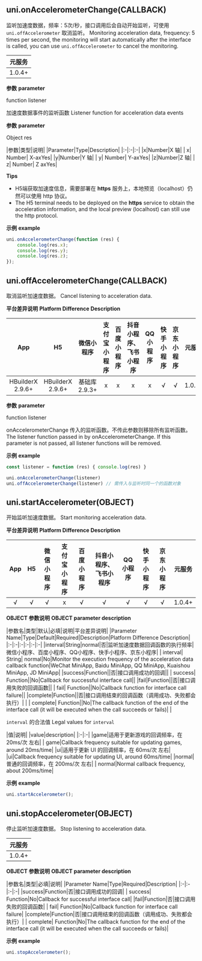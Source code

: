 ## uni.onAccelerometerChange(CALLBACK)
监听加速度数据，频率：5次/秒，接口调用后会自动开始监听，可使用 ``uni.offAccelerometer`` 取消监听。
Monitoring acceleration data, frequency: 5 times per second, the monitoring will start automatically after the interface is called, you can use ``uni.offAccelerometer`` to cancel the monitoring.

|元服务|
|:-:|
|1.0.4+|

<!-- UNIAPPAPIJSON.onAccelerometerChange.compatibility -->

**参数**
**parameter**

function listener

加速度数据事件的监听函数
Listener function for acceleration data events

**参数**
**parameter**

Object res

|参数|类型|说明|
|Parameter|Type|Description|
|:-|:-|:-|
|x|Number|X 轴|
| x| Number| X-axYes|
|y|Number|Y 轴|
| y| Number| Y-axYes|
|z|Number|Z 轴|
| z| Number| Z axYes|



**Tips**

- H5端获取加速度信息，需要部署在 **https** 服务上，本地预览（localhost）仍然可以使用 http 协议。
- The H5 terminal needs to be deployed on the **https** service to obtain the acceleration information, and the local preview (localhost) can still use the http protocol.

**示例**
**example**

```javascript
uni.onAccelerometerChange(function (res) {
	console.log(res.x);
	console.log(res.y);
	console.log(res.z);
});
```

<!-- UNIAPPAPIJSON.onAccelerometerChange.tutorial -->

## uni.offAccelerometerChange(CALLBACK)
取消监听加速度数据。
Cancel listening to acceleration data.

**平台差异说明**
**Platform Difference Description**

|App|H5|微信小程序|支付宝小程序|百度小程序|抖音小程序、飞书小程序|QQ小程序|快手小程序|京东小程序|元服务|
|:-:|:-:|:-:|:-:|:-:|:-:|:-:|:-:|:-:|:-:|
|HBuilderX 2.9.6+|HBuilderX 2.9.6+|基础库 2.9.3+|x|x|x|x|√|√|1.0.4+|

<!-- UNIAPPAPIJSON.offAccelerometerChange.compatibility -->


**参数**
**parameter**

function listener

onAccelerometerChange 传入的监听函数。不传此参数则移除所有监听函数。
The listener function passed in by onAccelerometerChange. If this parameter is not passed, all listener functions will be removed.

**示例**
**example**

```javascript
const listener = function (res) { console.log(res) }

uni.onAccelerometerChange(listener)
uni.offAccelerometerChange(listener) // 需传入与监听时同一个的函数对象
```

<!-- UNIAPPAPIJSON.offAccelerometerChange.tutorial -->

## uni.startAccelerometer(OBJECT)
开始监听加速度数据。
Start monitoring acceleration data.

**平台差异说明**
**Platform Difference Description**

|App|H5|微信小程序|支付宝小程序|百度小程序|抖音小程序、飞书小程序|QQ小程序|快手小程序|京东小程序|元服务|
|:-:|:-:|:-:|:-:|:-:|:-:|:-:|:-:|:-:|:-:|
|√|√|√|x|√|√|√|√|√|1.0.4+|

<!-- UNIAPPAPIJSON.startAccelerometer.compatibility -->

**OBJECT 参数说明**
**OBJECT parameter description**

|参数名|类型|默认|必填|说明|平台差异说明|
|Parameter Name|Type|Default|Required|Description|Platform Difference Description|
|:-|:-|:-|:-|:-|:-|
|interval|String|normal|否|监听加速度数据回调函数的执行频率|微信小程序、百度小程序、QQ小程序、快手小程序、京东小程序|
| interval| String| normal|No|Monitor the execution frequency of the acceleration data callback function|WeChat MiniApp, Baidu MiniApp, QQ MiniApp, Kuaishou MiniApp, JD MiniApp|
|success|Function||否|接口调用成功的回调||
| success| Function||No|Callback for successful interface call||
|fail|Function||否|接口调用失败的回调函数||
| fail| Function||No|Callback function for interface call failure||
|complete|Function||否|接口调用结束的回调函数（调用成功、失败都会执行）|&nbsp;|
| complete| Function||No|The callback function of the end of the interface call (it will be executed when the call succeeds or fails)|&nbsp;|

`interval` 的合法值
Legal values for `interval`

|值|说明|
|value|description|
|:-|:-|
|game|适用于更新游戏的回调频率，在 20ms/次 左右|
| game|Callback frequency suitable for updating games, around 20ms/time|
|ui|适用于更新 UI 的回调频率，在 60ms/次 左右|
|ui|Callback frequency suitable for updating UI, around 60ms/time|
|normal|普通的回调频率，在 200ms/次 左右|
| normal|Normal callback frequency, about 200ms/time|



**示例**
**example**

```javascript
uni.startAccelerometer();
```

<!-- UNIAPPAPIJSON.startAccelerometer.tutorial -->

## uni.stopAccelerometer(OBJECT)
停止监听加速度数据。
Stop listening to acceleration data.

|元服务|
|:-:|
|1.0.4+|

<!-- UNIAPPAPIJSON.stopAccelerometer.compatibility -->

**OBJECT 参数说明**
**OBJECT parameter description**

|参数名|类型|必填|说明|
|Parameter Name|Type|Required|Description|
|:-|:-|:-|:-|
|success|Function|否|接口调用成功的回调|
| success| Function|No|Callback for successful interface call|
|fail|Function|否|接口调用失败的回调函数|
| fail| Function|No|Callback function for interface call failure|
|complete|Function|否|接口调用结束的回调函数（调用成功、失败都会执行）|
| complete| Function|No|The callback function for the end of the interface call (it will be executed when the call succeeds or fails)|



**示例**
**example**

```javascript
uni.stopAccelerometer();
```

<!-- UNIAPPAPIJSON.stopAccelerometer.tutorial -->
